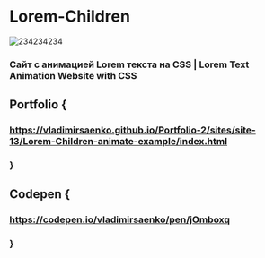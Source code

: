 # Lorem-Children

![234234234](https://user-images.githubusercontent.com/56477695/118373064-5be34700-b5bd-11eb-8fc0-67be45d57d06.jpg)

### Сайт с анимацией Lorem текста на CSS | Lorem Text Animation Website with CSS 

## Portfolio {

### https://vladimirsaenko.github.io/Portfolio-2/sites/site-13/Lorem-Children-animate-example/index.html

### }

## Codepen {

### https://codepen.io/vladimirsaenko/pen/jOmboxq

### }
